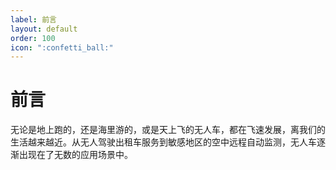 ```yaml
---
label: 前言
layout: default
order: 100
icon: ":confetti_ball:"
---
```


# 前言

无论是地上跑的，还是海里游的，或是天上飞的无人车，都在飞速发展，离我们的生活越来越近。从无人驾驶出租车服务到敏感地区的空中远程自动监测，无人车逐渐出现在了无数的应用场景中。